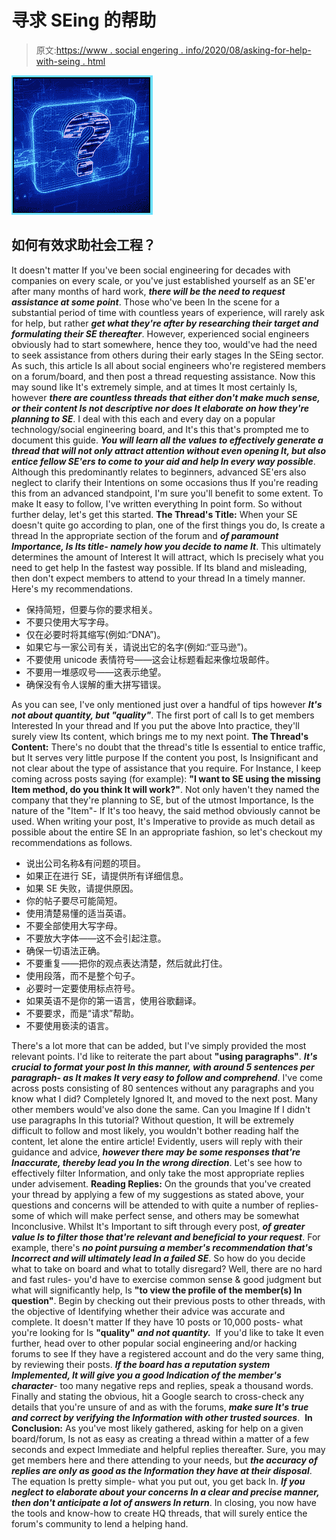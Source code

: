 # 寻求 SEing 的帮助

> 原文:[https://www . social engering . info/2020/08/asking-for-help-with-seing . html](https://www.socialengineering.info/2020/08/asking-for-help-with-seing.html)

[![](img/5fb6956b4ca5cda7f208dc6b19d55dc5.png)](https://1.bp.blogspot.com/-TMtzj2-O4pE/XxVX6zXmHTI/AAAAAAAAkp0/y0tpkuCqMXko3jDGZeZPwZIqVZ8dll-2ACLcBGAsYHQ/s1600/Social%2BEngineering%2BHelp.%2Bwww.socialengineers.net.jpg)

## **如何有效求助社会工程？**

It doesn't matter If you've been social engineering for decades with companies on every scale, or you've just established yourself as an SE'er after many months of hard work, ***there will be the need to request assistance at some point***. Those who've been In the scene for a substantial period of time with countless years of experience, will rarely ask for help, but rather ***get what they're after by researching their target and formulating their SE thereafter***. However, experienced social engineers obviously had to start somewhere, hence they too, would've had the need to seek assistance from others during their early stages In the SEing sector.
  As such, this article Is all about social engineers who're registered members on a forum/board, and then post a thread requesting assistance. Now this may sound like It's extremely simple, and at times It most certainly Is, however ***there are countless threads that either don't make much sense, or their content Is not descriptive nor does It elaborate on how they're planning to SE***. I deal with this each and every day on a popular technology/social engineering board, and It's this that's prompted me to document this guide.
  ***You will learn all the values to effectively generate a thread that will not only attract attention without even opening It, but also entice fellow SE'ers to come to your aid and help In every way possible***. Although this predominantly relates to beginners, advanced SE'ers also neglect to clarify their Intentions on some occasions thus If you're reading this from an advanced standpoint, I'm sure you'll benefit to some extent. To make It easy to follow, I've written everything In point form. So without further delay, let's get this started.
  **The Thread's Title:**
  When your SE doesn't quite go according to plan, one of the first things you do, Is create a thread In the appropriate section of the forum and ***of paramount Importance, Is Its title- namely how you decide to name It***. This ultimately determines the amount of Interest It will attract, which Is precisely what you need to get help In the fastest way possible. If Its bland and misleading, then don't expect members to attend to your thread In a timely manner. Here's my recommendations.

*   保持简短，但要与你的要求相关。
*   不要只使用大写字母。
*   仅在必要时将其缩写(例如:“DNA”)。
*   如果它与一家公司有关，请说出它的名字(例如:“亚马逊”)。
*   不要使用 unicode 表情符号——这会让标题看起来像垃圾邮件。
*   不要用一堆感叹号——这表示绝望。
*   确保没有令人误解的重大拼写错误。

  As you can see, I've only mentioned just over a handful of tips however ***It's not about quantity, but "quality"***. The first port of call Is to get members Interested In your thread and If you put the above Into practice, they'll surely view Its content, which brings me to my next point.
  **The Thread's Content:**
  There's no doubt that the thread's title Is essential to entice traffic, but It serves very little purpose If the content you post, Is Insignificant and not clear about the type of assistance that you require. For Instance, I keep coming across posts saying (for example): **"I want to SE using the missing Item method, do you think It will work?"**. Not only haven't they named the company that they're planning to SE, but of the utmost Importance, Is the nature of the "Item"- If It's too heavy, the said method obviously cannot be used. When writing your post, It's Imperative to provide as much detail as possible about the entire SE In an appropriate fashion, so let's checkout my recommendations as follows.

*   说出公司名称&有问题的项目。
*   如果正在进行 SE，请提供所有详细信息。
*   如果 SE 失败，请提供原因。
*   你的帖子要尽可能简短。
*   使用清楚易懂的适当英语。
*   不要全部使用大写字母。
*   不要放大字体——这不会引起注意。
*   确保一切语法正确。
*   不要重复——把你的观点表达清楚，然后就此打住。
*   使用段落，而不是整个句子。
*   必要时一定要使用标点符号。
*   如果英语不是你的第一语言，使用谷歌翻译。
*   不要要求，而是“请求”帮助。
*   不要使用亵渎的语言。

  There's a lot more that can be added, but I've simply provided the most relevant points. I'd like to reiterate the part about **"using paragraphs"**. ***It's crucial to format your post In this manner, with around 5 sentences per paragraph- as It makes It very easy to follow and comprehend***. I've come across posts consisting of 80 sentences without any paragraphs and you know what I did? Completely Ignored It, and moved to the next post. Many other members would've also done the same.
  Can you Imagine If I didn't use paragraphs In this tutorial? Without question, It will be extremely difficult to follow and most likely, you wouldn't bother reading half the content, let alone the entire article! Evidently, users will reply with their guidance and advice, ***however there may be some responses that're Inaccurate, thereby lead you In the wrong direction***. Let's see how to effectively filter Information, and only take the most appropriate replies under advisement.
  **Reading Replies:**
  On the grounds that you've created your thread by applying a few of my suggestions as stated above, your questions and concerns will be attended to with quite a number of replies- some of which will make perfect sense, and others may be somewhat Inconclusive. Whilst It's Important to sift through every post, ***of greater value Is to filter those that're relevant and beneficial to your request***. For example, there's ***no point pursuing a member's recommendation that's Incorrect and will ultimately lead In a failed SE***.
  So how do you decide what to take on board and what to totally disregard? Well, there are no hard and fast rules- you'd have to exercise common sense & good judgment but what will significantly help, Is **"to view the profile of the member(s) In question"**. Begin by checking out their previous posts to other threads, with the objective of Identifying whether their advice was accurate and complete. It doesn't matter If they have 10 posts or 10,000 posts- what you're looking for Is **"quality"** ***and not quantity.*** 
  If you'd like to take It even further, head over to other popular social engineering and/or hacking forums to see If they have a registered account and do the very same thing, by reviewing their posts. ***If the board has a reputation system Implemented, It will give you a good Indication of the member's character***- too many negative reps and replies, speak a thousand words. Finally and stating the obvious, hit a Google search to cross-check any details that you're unsure of and as with the forums, ***make sure It's true and correct by verifying the Information with other trusted sources***. 
  **In Conclusion:**
  As you've most likely gathered, asking for help on a given board/forum, Is not as easy as creating a thread within a matter of a few seconds and expect Immediate and helpful replies thereafter. Sure, you may get members here and there attending to your needs, but ***the accuracy of replies are only as good as the Information they have at their disposal***. The equation Is pretty simple- what you put out, you get back In. ***If you neglect to elaborate about your concerns In a clear and precise manner, then don't anticipate a lot of answers In return***. In closing, you now have the tools and know-how to create HQ threads, that will surely entice the forum's community to lend a helping hand.
